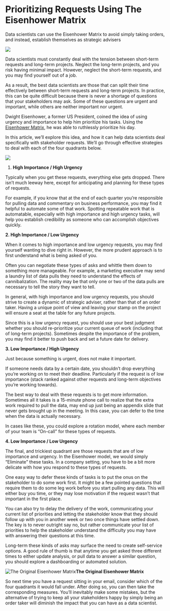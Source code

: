 
# Prioritizing Requests Using The Eisenhower Matrix

Data scientists can use the Eisenhower Matrix to avoid simply taking orders, and instead, establish themselves as strategic advisers

![](https://cdn-images-1.medium.com/max/2000/0*WVEZg8fwJX1vDCuH)

Data scientists must constantly deal with the tension between short-term requests and long-term projects. Neglect the long-term projects, and you risk having minimal impact. However, neglect the short-term requests, and you may find yourself out of a job.

As a result, the best data scientists are those that can split their time effectively between short-term requests and long-term projects. In practice, this can be quite difficult because there is never a shortage of questions that your stakeholders may ask. Some of these questions are urgent and important, while others are neither important nor urgent.

Dwight Eisenhower, a former US President, coined the idea of using urgency and importance to help him prioritize his tasks. Using the[ Eisenhower Matrix](https://www.eisenhower.me/eisenhower-matrix/), he was able to ruthlessly prioritize his day.

In this article, we’ll explore this idea, and how it can help data scientists deal specifically with stakeholder requests. We’ll go through effective strategies to deal with each of the four quadrants below.

![](https://cdn-images-1.medium.com/max/2210/1*EAJtwwDDkQVZz9IjftkN-A.png)

1. **High Importance / High Urgency**

Typically when you get these requests, everything else gets dropped. There isn’t much leeway here, except for anticipating and planning for these types of requests.

For example, if you know that at the end of each quarter you’re responsible for pulling data and commentary on business performance, you may find it helpful to automate some of that work. Spotting repeatable work that is automatable, especially with high importance and high urgency tasks, will help you establish credibility as someone who can accomplish objectives quickly.

**2. High Importance / Low Urgency**

When it comes to high importance and low urgency requests, you may find yourself wanting to dive right in. However, the more prudent approach is to first understand what is being asked of you.

Often you can negotiate these types of asks and whittle them down to something more manageable. For example, a marketing executive may send a laundry list of data pulls they need to understand the effects of cannibalization. The reality may be that only one or two of the data pulls are necessary to tell the story they want to tell.

In general, with high importance and low urgency requests, you should strive to create a dynamic of strategic adviser, rather than that of an order taker. Having a unique point of view and leaving your stamp on the project will ensure a seat at the table for any future projects.

Since this is a low urgency request, you should use your best judgment whether you should re-prioritize your current queue of work (including that of long-term projects). Sometimes despite the importance of the problem, you may find it better to push back and set a future date for delivery.

**3. Low Importance / High Urgency**

Just because something is urgent, does not make it important.

If someone needs data by a certain date, you shouldn’t drop everything you’re working on to meet their deadline. Particularly if the request is of low importance (stack ranked against other requests and long-term objectives you’re working towards).

The best way to deal with these requests is to get more information. Sometimes all it takes is a 15-minute phone call to realize that the extra work required to pull the data, may end up just being an appendix slide that never gets brought up in the meeting. In this case, you can defer to the time when the data is actually necessary.

In cases like these, you could explore a rotation model, where each member of your team is “On-call” for these types of requests.

**4. Low Importance / Low Urgency**

The final, and trickiest quadrant are those requests that are of low importance and urgency. In the Eisenhower model, we would simply “Eliminate” these tasks. In a company setting, you have to be a bit more delicate with how you respond to these types of requests.

One easy way to defer these kinds of tasks is to put the onus on the stakeholder to do some work first. It might be a few pointed questions that require them to do some leg work before you start pulling any data. This will either buy you time, or they may lose motivation if the request wasn’t that important in the first place.

You can also try to delay the delivery of the work, communicating your current list of priorities and letting the stakeholder know that they should follow up with you in another week or two once things have settled down. The key is to never outright say no, but rather communicate your list of priorities to help the stakeholder understand the difficulty you may have with answering their questions at this time.

Long-term these kinds of asks may surface the need to create self-service options. A good rule of thumb is that anytime you get asked three different times to either update analysis, or pull data to answer a similar question, you should explore a dashboarding or automated solution.

![*The Original Eisenhower Matrix*](https://cdn-images-1.medium.com/max/2210/1*mCIwWYHuIzt455Qy7HTmoA.png)**The Original Eisenhower Matrix**

So next time you have a request sitting in your email, consider which of the four quadrants it would fall under. After doing so, you can then take the corresponding measures. You’ll inevitably make some mistakes, but the alternative of trying to keep all your stakeholders happy by simply being an order taker will diminish the impact that you can have as a data scientist.
